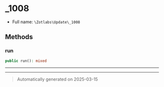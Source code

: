 
# _1008





* Full name: `\Zotlabs\Update\_1008`




## Methods


### run



```php
public run(): mixed
```












***


***
> Automatically generated on 2025-03-15
